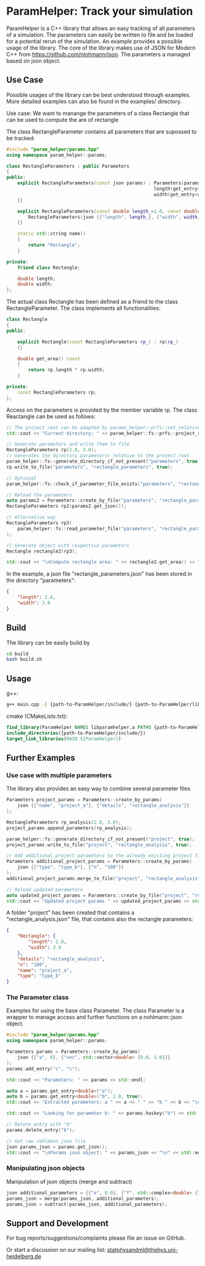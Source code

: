 ParamHelper: Track your simulation
==================================

ParamHelper is a C++ library that allows an easy tracking of all parameters of a simulation. The parameters can easily be written to file and be loaded for a potential rerun of the simulation. An example provides a possible usage of the library. The core of the library makes use of JSON for Modern C++ from https://github.com/nlohmann/json. The parameters a managed based on json object.

Use Case
--------

Possible usages of the library can be best understood through examples. More detailed examples can also be found in the examples/ directory.

Use case: We want to manange the parameters of a class Rectangle that can be used to compute the are of rectangle

The class RectangleParameter contains all parameters that are supossed to be tracked:
```c++
#include "param_helper/params.hpp"
using namespace param_helper::params;

class RectangleParameters : public Parameters
{
public:
    explicit RectangleParameters(const json params) : Parameters(params),
                                                      length(get_entry<double>("length", 1.0)),
                                                      width(get_entry<double>("width", 1.0))
    {}

    explicit RectangleParameters(const double length_=1.0, const double width_=1.0) :
        RectangleParameters(json {{"length", length_}, {"width", width_}})
    {}

    static std::string name()
    {
        return "Rectangle";
    }

private:
    friend class Rectangle;

    double length;
    double width;
};
```

The actual class Rectangle has been defined as a friend to the class RectangleParameter. The class implements all functionalities:
```c++
class Rectangle
{
public:

    explicit Rectangle(const RectangleParameters rp_) : rp(rp_)
    {}

    double get_area() const
    {
        return rp.length * rp.width;
    }

private:
    const RectangleParameters rp;
};
```
Access on the parameters is provided by the member variable rp. The class Reactangle can be used as follows:
```c++
// The project root can be adapted by params_helper::prfs::set_relative_path_to_project_root_dir
std::cout << "Current directory: " << param_helper::fs::prfs::project_root() << std::endl;

// Generate parameters and write them to file
RectangleParameters rp(2.0, 3.0);
// Generates the directory parameters/ relative to the project_root
param_helper::fs::generate_directory_if_not_present("parameters", true);
rp.write_to_file("parameters", "rectangle_parameters", true);

// Optional
param_helper::fs::check_if_parameter_file_exists("parameters", "rectangular_parameters");

// Reload the parameters
auto params2 = Parameters::create_by_file("parameters", "rectangle_parameters");
RectangleParameters rp2(params2.get_json());

// Alternative way
RectangleParameters rp3(
    param_helper::fs::read_parameter_file("parameters", "rectangle_parameters", true)
);

// Generate object with respective parameters
Rectangle rectangle2(rp3);

std::cout << "\nCompute rectangle area: " << rectangle2.get_area() << "\n" << std::endl;
```

In the example, a json file "rectangle_parameters.json" has been stored in the directory "parameters":
```json
{
    "length": 2.0,
    "width": 3.0
}

```

Build
-----

The library can be easily build by
```bash
cd build
bash build.sh
```

Usage
-----

g++:
```bash
g++ main.cpp -I {path-to-ParamHelper/include/} {path-to-ParamHelper/lib/libparamhelper.a} -o main
```

cmake (CMakeLists.txt):
```cmake
find_library(ParamHelper NAMES libparamhelper.a PATHS {path-to-ParamHelper/lib/`})
include_directories({path-to-ParamHelper/include/})
target_link_libraries(MAIN ${ParamHelper})
```

Further Examples
----------------

### Use case with multiple parameters

The library also provides an easy way to combine several parameter files
```c++
Parameters project_params = Parameters::create_by_params(
    json {{"name", "project_a"}, {"details", "rectangle_analysis"}}
);

RectangleParameters rp_analysis(2.0, 3.0);
project_params.append_parameters(rp_analysis);

param_helper::fs::generate_directory_if_not_present("project", true);
project_params.write_to_file("project", "rectangle_analysis", true);

// Add additional_project parameters to the already existing project file based on the given path
Parameters additional_project_params = Parameters::create_by_params(
    json {{"type", "type_b"}, {"n", "100"}}
);
additional_project_params.merge_to_file("project", "rectangle_analysis", true);

// Reload updated parameters
auto updated_project_params = Parameters::create_by_file("project", "rectangle_analysis");
std::cout << "Updated project params " << updated_project_params << std::endl;
```
A folder "project" has been created that contains a "rectangle_analysis.json" file, that contains also the rectangle parameters:
```json
{
    "Rectangle": {
        "length": 2.0,
        "width": 3.0
    },
    "details": "rectangle_analysis",
    "n": "100",
    "name": "project_a",
    "type": "type_b"
}
```

### The Parameter class

Examples for using the base class Parameter. The class Parameter is a wrapper to manage access and further functions on a nohlmann::json object.


```c++
#include "param_helper/params.hpp"
using namespace param_helper::params;

Parameters params = Parameters::create_by_params(
    json {{"a", 0}, {"vec", std::vector<double> {0.0, 1.0}}}
);
params.add_entry("c", "c");

std::cout << "Parameters: " << params << std::endl;

auto a = params.get_entry<double>("a");
auto b = params.get_entry<double>("b", 1.0, true);
std::cout << "Extracted parameters: a " << a << " " << "b " << b << "\n" << std::endl;

std::cout << "Looking for parameter b: " << params.haskey("b") << std::endl;

// Delete entry with "b"
params.delete_entry("b");

// Get raw nohlmann json file
json params_json = params.get_json();
std::cout << "\nParams json object: " << params_json << "\n" << std::endl;
```

### Manipulating json objects

Manipulation of json objects (merge and subtract)

```c++
json additional_parameters = {{"e", 0.0}, {"f", std::complex<double> {1.0, 1.0}}};
params_json = merge(params_json, additional_parameters);
params_json = subtract(params_json, additional_parameters);
```

Support and Development
----------------------

For bug reports/suggestions/complaints please file an issue on GitHub.

Or start a discussion on our mailing list: statphysandml@thphys.uni-heidelberg.de

